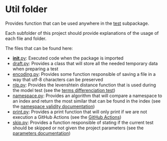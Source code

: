 # Util folder

Provides function that can be used anywhere in the [test](../) subpackage.

Each subfolder of this project should provide explanations of the usage of each file and folder.

The files that can be found here:

* [__init__.py](./__init__.py): Executed code when the package is imported
* [draft.py](./draft.py): Provides a class that will store all the needed temporary data when preparing a test
* [encoding.py](./encoding.py): Provides some function responsible of saving a file in a way that utf-8 characters can be preserved
* [nlp.py](./nlp.py): Provides the levenshtein distance function that is used during the model test (see the [terms differenciation test](../../../docs/tests.md#215-terms-differenciation))
* [namespace.py](./namespace.py): Provides an algorithm that will compare a namespace to an index and return the most similar that can be found in the index (see the [namespace validity documentation](../../../docs/tests.md#224-namespace-validity))
* [print.py](./print.py): Provides a print function that will only print if we are not execution a GitHub Actions (see the [GitHub Actions](../../../docs/actions.md))
* [skip.py](./skip.py): Provides a function responsible of stating if the current test should be skipped or not given the project parameters (see the [parameters documentation](../../../docs/parameters.md)) 